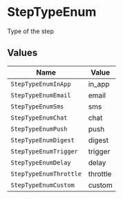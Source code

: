# StepTypeEnum

Type of the step


## Values

| Name                   | Value                  |
| ---------------------- | ---------------------- |
| `StepTypeEnumInApp`    | in_app                 |
| `StepTypeEnumEmail`    | email                  |
| `StepTypeEnumSms`      | sms                    |
| `StepTypeEnumChat`     | chat                   |
| `StepTypeEnumPush`     | push                   |
| `StepTypeEnumDigest`   | digest                 |
| `StepTypeEnumTrigger`  | trigger                |
| `StepTypeEnumDelay`    | delay                  |
| `StepTypeEnumThrottle` | throttle               |
| `StepTypeEnumCustom`   | custom                 |